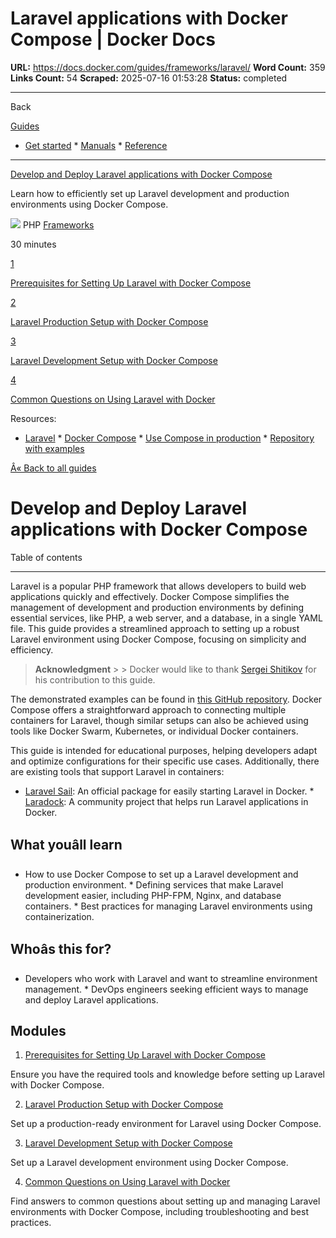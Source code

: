 # Laravel applications with Docker Compose | Docker Docs

**URL:** https://docs.docker.com/guides/frameworks/laravel/
**Word Count:** 359
**Links Count:** 54
**Scraped:** 2025-07-16 01:53:28
**Status:** completed

---

Back

[Guides](https://docs.docker.com/guides/)

  * [Get started](https://docs.docker.com/get-started/)   * [Manuals](https://docs.docker.com/manuals/)   * [Reference](https://docs.docker.com/reference/)

* * *

[Develop and Deploy Laravel applications with Docker Compose](https://docs.docker.com/guides/frameworks/laravel/)

Learn how to efficiently set up Laravel development and production environments using Docker Compose.

![](https://cdn.jsdelivr.net/gh/devicons/devicon@latest/icons/php/php-original.svg) PHP [ Frameworks](https://docs.docker.com/tags/frameworks/)

30 minutes

[1](https://docs.docker.com/guides/frameworks/laravel/prerequisites/)

[Prerequisites for Setting Up Laravel with Docker Compose](https://docs.docker.com/guides/frameworks/laravel/prerequisites/)

[2](https://docs.docker.com/guides/frameworks/laravel/production-setup/)

[Laravel Production Setup with Docker Compose](https://docs.docker.com/guides/frameworks/laravel/production-setup/)

[3](https://docs.docker.com/guides/frameworks/laravel/development-setup/)

[Laravel Development Setup with Docker Compose](https://docs.docker.com/guides/frameworks/laravel/development-setup/)

[4](https://docs.docker.com/guides/frameworks/laravel/common-questions/)

[Common Questions on Using Laravel with Docker](https://docs.docker.com/guides/frameworks/laravel/common-questions/)

Resources:

  * [Laravel](https://laravel.com/)   * [Docker Compose](https://docs.docker.com/compose/)   * [Use Compose in production](https://docs.docker.com/compose/how-tos/production/)   * [Repository with examples](https://github.com/dockersamples/laravel-docker-examples)

[Â« Back to all guides](https://docs.docker.com/guides/)

# Develop and Deploy Laravel applications with Docker Compose

Table of contents

* * *

Laravel is a popular PHP framework that allows developers to build web applications quickly and effectively. Docker Compose simplifies the management of development and production environments by defining essential services, like PHP, a web server, and a database, in a single YAML file. This guide provides a streamlined approach to setting up a robust Laravel environment using Docker Compose, focusing on simplicity and efficiency.

> **Acknowledgment** >  > Docker would like to thank [Sergei Shitikov](https://github.com/rw4lll) for his contribution to this guide.

The demonstrated examples can be found in [this GitHub repository](https://github.com/dockersamples/laravel-docker-examples). Docker Compose offers a straightforward approach to connecting multiple containers for Laravel, though similar setups can also be achieved using tools like Docker Swarm, Kubernetes, or individual Docker containers.

This guide is intended for educational purposes, helping developers adapt and optimize configurations for their specific use cases. Additionally, there are existing tools that support Laravel in containers:

  * [Laravel Sail](https://laravel.com/docs/12.x/sail): An official package for easily starting Laravel in Docker.   * [Laradock](https://github.com/laradock/laradock): A community project that helps run Laravel applications in Docker.

## What youâll learn

  * How to use Docker Compose to set up a Laravel development and production environment.   * Defining services that make Laravel development easier, including PHP-FPM, Nginx, and database containers.   * Best practices for managing Laravel environments using containerization.

## Whoâs this for?

  * Developers who work with Laravel and want to streamline environment management.   * DevOps engineers seeking efficient ways to manage and deploy Laravel applications.

## Modules

  1. [Prerequisites for Setting Up Laravel with Docker Compose](https://docs.docker.com/guides/frameworks/laravel/prerequisites/)

Ensure you have the required tools and knowledge before setting up Laravel with Docker Compose.

  2. [Laravel Production Setup with Docker Compose](https://docs.docker.com/guides/frameworks/laravel/production-setup/)

Set up a production-ready environment for Laravel using Docker Compose.

  3. [Laravel Development Setup with Docker Compose](https://docs.docker.com/guides/frameworks/laravel/development-setup/)

Set up a Laravel development environment using Docker Compose.

  4. [Common Questions on Using Laravel with Docker](https://docs.docker.com/guides/frameworks/laravel/common-questions/)

Find answers to common questions about setting up and managing Laravel environments with Docker Compose, including troubleshooting and best practices.